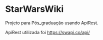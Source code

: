 # StarWarsWiki
Projeto para Pós_graduação usando ApiRest.

ApiRest utilizada foi https://swapi.co/api/
